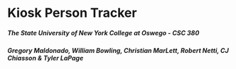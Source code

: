 # Kiosk Person Tracker

##### The State University of New York College at Oswego - CSC 380
##### Gregory Maldonado, William Bowling, Christian MarLett, Robert Netti, CJ Chiasson & Tyler LaPage
